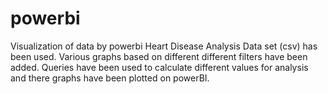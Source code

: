 # powerbi
Visualization of data by powerbi
 Heart Disease Analysis Data set (csv) has been used. Various graphs based on different different filters have been added.
 Queries have been used to calculate different values for analysis and there graphs have been plotted on powerBI.
